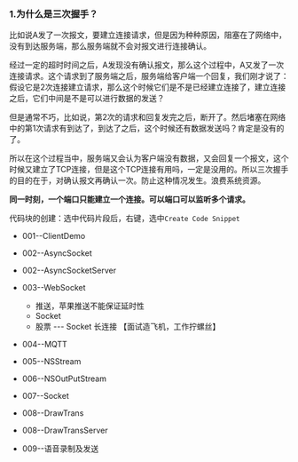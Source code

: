 ### 1.为什么是三次握手？

比如说A发了一次报文，要建立连接请求，但是因为种种原因，阻塞在了网络中，没有到达服务端，那么服务端就不会对报文进行连接确认。



经过一定的超时时间之后，A发现没有确认报文，那么这个过程中，A又发了一次连接请求。这个请求到了服务端之后，服务端给客户端一个回复，我们刚才说了：假设它是2次连接建立请求，那么这个时候它们是不是已经建立连接了，建立连接之后，它们中间是不是可以进行数据的发送？



但是通常不巧，比如说，第2次的请求和回复发完之后，断开了。然后堵塞在网络中的第1次请求有到达了，到达了之后，这个时候还有数据发送吗？肯定是没有的了。



所以在这个过程当中，服务端又会认为客户端没有数据，又会回复一个报文，这个时候又建立了TCP连接，但是这个TCP连接有用吗，一定是没用的。所以三次握手的目的在于，对确认报文再确认一次。防止这种情况发生。浪费系统资源。



**同一时刻，一个端口只能建立一个连接。可以端口可以监听多个请求。**



代码块的创建：选中代码片段后，右键，选中`Create Code Snippet`





* 001--ClientDemo

* 002--AsyncSocket
* 002--AsyncSocketServer
* 003--WebSocket
  	* 推送，苹果推送不能保证延时性
  	* Socket
  	* 股票 --- Socket  长连接       【面试造飞机，工作拧螺丝】
* 004--MQTT
* 005--NSStream
* 006--NSOutPutStream
* 007--Socket
* 008--DrawTrans
* 008--DrawTransServer
* 009--语音录制及发送